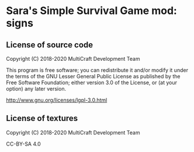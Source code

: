 Sara's Simple Survival Game mod: signs
==========================

License of source code
----------------------
Copyright (C) 2018-2020 MultiCraft Development Team

This program is free software; you can redistribute it and/or modify
it under the terms of the GNU Lesser General Public License as published by
the Free Software Foundation; either version 3.0 of the License, or
(at your option) any later version.

http://www.gnu.org/licenses/lgpl-3.0.html

License of textures
-------------------
Copyright (C) 2018-2020 MultiCraft Development Team

CC-BY-SA 4.0
